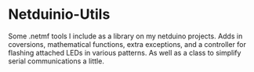Netduinio-Utils
===============

Some .netmf tools I include as a library on my netduino projects. Adds in coversions, mathematical functions, extra exceptions, and a controller for flashing attached LEDs in various patterns. As well as a class to simplify serial communications a little.

